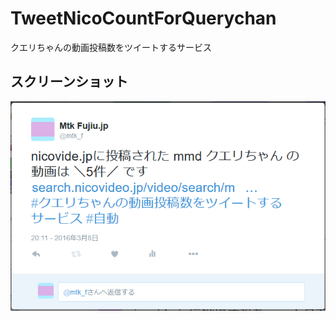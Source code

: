 # TweetNicoCountForQuerychan
クエリちゃんの動画投稿数をツイートするサービス

## スクリーンショット
![スクリーンショット](https://github.com/mtk-f/TweetNicoCountForQuerychan/blob/master/screenshot.png)
